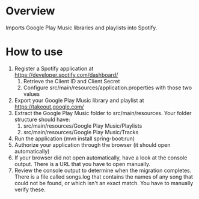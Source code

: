 # Overview
Imports Google Play Music libraries and playlists into Spotify.

# How to use
1. Register a Spotify application at https://developer.spotify.com/dashboard/
    1. Retrieve the Client ID and Client Secret
    2. Configure src/main/resources/application.properties with those two values
2. Export your Google Play Music library and playlist at https://takeout.google.com/
3. Extract the Google Play Music folder to src/main/resources. Your folder structure should have:
    1. src/main/resources/Google Play Music/Playlists
    2. src/main/resources/Google Play Music/Tracks
4. Run the application (mvn install spring-boot:run)
5. Authorize your application through the browser (it should open automatically)
6. If your browser did not open automatically, have a look at the console output. There is a URL that you have to open manually.
7. Review the console output to determine when the migration completes. There is a file called songs.log that contains the names of any song that could not be found, or which isn't an exact match. You have to manually verify these.